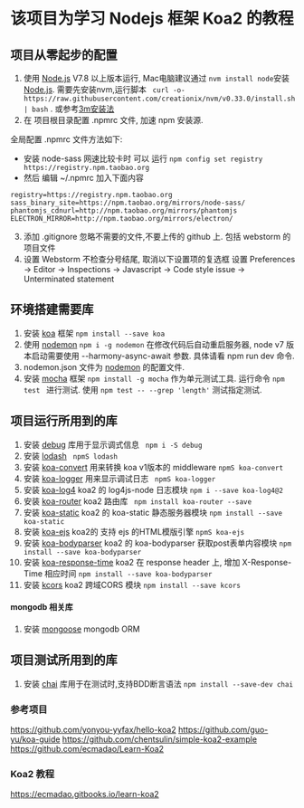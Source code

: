 # 该项目为学习 Nodejs 框架 Koa2 的教程


## 项目从零起步的配置

1. 使用 [Node.js] V7.8 以上版本运行, Mac电脑建议通过 ``` nvm install node ```安装 [Node.js].  需要先安装nvm,运行脚本 ``` curl -o- https://raw.githubusercontent.com/creationix/nvm/v0.33.0/install.sh | bash``` . 或参考[3m安装法]
2. 在 项目根目录配置 .npmrc 文件, 加速 npm 安装源.

全局配置 .npmrc 文件方法如下:
- 安装 node-sass 网速比较卡时  可以 运行 ```npm config set registry https://registry.npm.taobao.org```  
- 然后 编辑 ~/.npmrc 加入下面内容
```
registry=https://registry.npm.taobao.org
sass_binary_site=https://npm.taobao.org/mirrors/node-sass/
phantomjs_cdnurl=http://npm.taobao.org/mirrors/phantomjs
ELECTRON_MIRROR=http://npm.taobao.org/mirrors/electron/
```


3. 添加 .gitignore 忽略不需要的文件,不要上传的 github 上. 包括 webstorm 的项目文件
4. 设置 Webstorm 不检查分号结尾, 取消以下设置项的复选框  设置 Preferences -> Editor -> Inspections -> Javascript -> Code style issue -> Unterminated statement 





## 环境搭建需要库 

1. 安装 [koa] 框架 ``` npm install --save koa ```
2. 使用 [nodemon] ``` npm i -g nodemon ``` 在修改代码后自动重启服务器, node v7 版本启动需要使用 --harmony-async-await 参数. 具体请看 npm run dev 命令.
3. nodemon.json 文件为 [nodemon] 的配置文件.
4. 安装 [mocha] 框架 ``` npm install -g mocha ``` 作为单元测试工具. 运行命令 ```npm test ``` 进行测试. 使用 ``` npm test -- --grep 'length' ``` 测试指定测试.



## 项目运行所用到的库

1. 安装 [debug] 库用于显示调式信息  ``` npm i -S debug``` 
2. 安装 [lodash] ``` npmS lodash``` 
3. 安装 [koa-convert] 用来转换 koa v1版本的 middleware ``` npmS koa-convert ``` 
4. 安装 [koa-logger] 用来显示调试日志 ``` npmS koa-logger``` 
5. 安装 [koa-log4] koa2 的 log4js-node 日志模块 ``` npm i --save koa-log4@2 ``` 
6. 安装 [koa-router] koa2 路由库 ``` npm install koa-router --save``` 
7. 安装 [koa-static] koa2 的 koa-static 静态服务器模块 ``` npm install --save koa-static ``` 
8. 安装 [koa-ejs]  koa2的 支持 ejs 的HTML模版引擎  ``` npmS koa-ejs ``` 
9. 安装 [koa-bodyparser] koa2 的 koa-bodyparser 获取post表单内容模块 ``` npm install --save koa-bodyparser ``` 
10. 安装 [koa-response-time] koa2 在 response header 上, 增加 X-Response-Time 相应时间 ``` npm install --save koa-bodyparser ``` 
11. 安装 [kcors] koa2 跨域CORS 模块 ``` npm install --save kcors ``` 


#### mongodb 相关库

1. 安装 [mongoose] mongodb ORM


## 项目测试所用到的库
1. 安装 [chai] 库用于在测试时,支持BDD断言语法  ``` npm install --save-dev chai ``` 



[Node.js]: https://nodejs.org/en/
[nvm]: https://github.com/creationix/nvm
[3m安装法]: https://cnodejs.org/topic/57f628098489e7ca69f4e839



[nodemon]: https://github.com/remy/nodemon
[mocha]: https://mochajs.org/
[chai]: http://chaijs.com/

[lodash]: https://github.com/lodash/lodash

[koa]: http://koajs.com/
[debug]: https://github.com/visionmedia/debug
[koa-convert]: https://github.com/koajs/convert
[koa-logger]: https://github.com/koajs/logger
[koa-log4]: https://github.com/dominhhai/koa-log4js
[koa-router]: https://github.com/alexmingoia/koa-router
[koa-static]: https://github.com/koajs/static
[koa-ejs]: https://github.com/koajs/ejs
[koa-bodyparser]: https://github.com/koajs/bodyparser
[koa-response-time]: https://github.com/koajs/response-time
[kcors]: https://github.com/koajs/cors

[mongoose]: http://mongoosejs.com/

### 参考项目

https://github.com/yonyou-yyfax/hello-koa2
https://github.com/guo-yu/koa-guide
https://github.com/chentsulin/simple-koa2-example
https://github.com/ecmadao/Learn-Koa2



### Koa2 教程
https://ecmadao.gitbooks.io/learn-koa2


